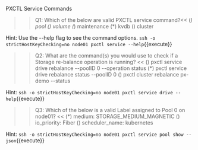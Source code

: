 PXCTL Service Commands


>>Q1: Which of the below are valid PXCTL service command?<< 
(*) pool
() volume
(*) maintenance
(*) kvdb
() cluster

Hint: Use the --help flag to see the command options.
`ssh -o strictHostKeyChecking=no node01 pxctl service --help`{{execute}}


>>Q2: What are the command(s) you would use to check if a Storage re-balance operation is running? << 
() pxctl service drive rebalance --poolID 0  --operation status
(*) pxctl service drive rebalance status --poolID 0
() pxctl cluster rebalance px-demo --status

Hint:
`ssh -o strictHostKeyChecking=no node01 pxctl service drive --help`{{execute}}


>>Q3: Which of the below is a valid Label assigned to Pool 0 on node01? <<
(*) medium: STORAGE_MEDIUM_MAGNETIC
() io_priority: Fiber
() scheduler_name: kubernetes


Hint:
`ssh -o strictHostKeyChecking=no node01 pxctl service pool show --json`{{execute}}
